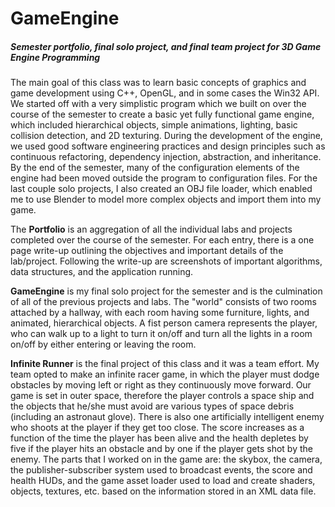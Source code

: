 # GameEngine
##### Semester portfolio, final solo project, and final team project for 3D Game Engine Programming

The main goal of this class was to learn basic concepts of graphics and game development using C++, OpenGL, and in some cases the
Win32 API. We started off with a very simplistic program which we built on over the course of the semester to create a basic yet
fully functional game engine, which included hierarchical objects, simple animations, lighting, basic collision detection, and 2D
texturing. During the development of the engine, we used good software engineering practices and design principles such as continuous 
refactoring, dependency injection, abstraction, and inheritance. By the end of the semester, many of the configuration elements of the 
engine had been moved outside the program to configuration files. For the last couple solo projects, I also created an OBJ file loader,
which enabled me to use Blender to model more complex objects and import them into my game. 

The **Portfolio** is an aggregation of all the individual labs and projects completed over the course of the semester. For each entry,
there is a one page write-up outlining the objectives and important details of the lab/project. Following the write-up are screenshots 
of important algorithms, data structures, and the application running.

**GameEngine** is my final solo project for the semester and is the culmination of all of the previous projects and labs. The "world" 
consists of two rooms attached by a hallway, with each room having some furniture, lights, and animated, hierarchical objects. A fist
person camera represents the player, who can walk up to a light to turn it on/off and turn all the lights in a room on/off by either 
entering or leaving the room. 

**Infinite Runner** is the final project of this class and it was a team effort. My team opted to make an infinite racer game, in which 
the player must dodge obstacles by moving left or right as they continuously move forward. Our game is set in outer space, therefore 
the player controls a space ship and the objects that he/she must avoid are various types of space debris (including an astronaut glove). 
There is also one artificially intelligent enemy who shoots at the player if they get too close. The score increases as a function of 
the time the player has been alive and the health depletes by five if the player hits an obstacle and by one if the player gets shot by 
the enemy. The parts that I worked on in the game are: the skybox, the camera, the publisher-subscriber system used to broadcast events,
the score and health HUDs, and the game asset loader used to load and create shaders, objects, textures, etc. based on the information
stored in an XML data file.
